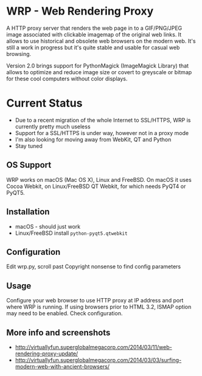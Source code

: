 # WRP - Web Rendering Proxy
A HTTP proxy server that renders the web page in to a GIF/PNG/JPEG image associated with clickable imagemap of the original web links. It allows to use historical and obsolete web browsers on the modern web. It's still a work in progress but it's quite stable and usable for casual web browsing.

Version 2.0 brings support for PythonMagick (ImageMagick Library) that allows to optimize and reduce image size or covert to greyscale or bitmap for these cool computers without color displays.

# Current Status
* Due to a recent migration of the whole Internet to SSL/HTTPS, WRP is currently pretty much useless
* Support for a SSL/HTTPS is under way, however not in a proxy mode
* I'm also looking for moving away from WebKit, QT and Python
* Stay tuned

## OS Support
WRP works on macOS (Mac OS X), Linux and FreeBSD. On macOS it uses Cocoa Webkit, on Linux/FreeBSD QT Webkit, for which needs PyQT4 or PyQT5.

## Installation
* macOS - should just work
* Linux/FreeBSD install `python-pyqt5.qtwebkit`

## Configuration
Edit wrp.py, scroll past Copyright nonsense to find config parameters

## Usage 
Configure your web browser to use HTTP proxy at IP address and port where WRP is running. If using browsers prior to HTML 3.2, ISMAP option may need to be enabled. Check configuration.

## More info and screenshots
* http://virtuallyfun.superglobalmegacorp.com/2014/03/11/web-rendering-proxy-update/
* http://virtuallyfun.superglobalmegacorp.com/2014/03/03/surfing-modern-web-with-ancient-browsers/
